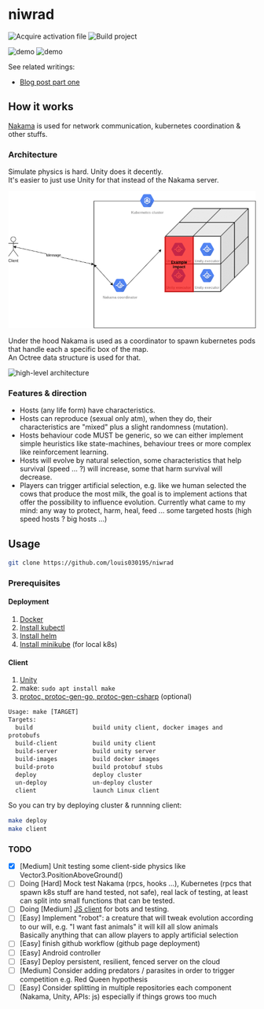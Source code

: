 
# niwrad

![Acquire activation file](https://github.com/louis030195/niwrad/workflows/Acquire%20activation%20file/badge.svg)
![Build project](https://github.com/louis030195/niwrad/workflows/Build%20project/badge.svg)

![demo](docs/images/demo.gif)
![demo](docs/images/demo2.gif)

See related writings:

* [Blog post part one](https://medium.com/swlh/a-simulation-of-evolution-part-one-62a1acfb009a)

## How it works

[Nakama](https://github.com/heroiclabs/nakama) is used for network communication, kubernetes coordination & other stuffs.

### Architecture

Simulate physics is hard. Unity does it decently.  
It's easier to just use Unity for that instead of the Nakama server.

![high-level architecture](docs/images/niwrad.png)

Under the hood Nakama is used as a coordinator to spawn kubernetes pods that handle each a specific box of the map.  
An Octree data structure is used for that.  

![high-level architecture](docs/images/octree.png)

### Features & direction

* Hosts (any life form) have characteristics.
* Hosts can reproduce (sexual only atm), when they do, their characteristics are "mixed" plus a slight randomness (mutation).
* Hosts behaviour code MUST be generic, so we can either implement simple heuristics like state-machines, behaviour trees or more complex like reinforcement learning.
* Hosts will evolve by natural selection, some characteristics that help survival (speed ... ?) will increase, some that harm survival will decrease.
* Players can trigger artificial selection, e.g. like we human selected the cows that produce the most milk, the goal is to implement actions that offer the possibility to influence evolution. Currently what came to my mind: any way to protect, harm, heal, feed ... some targeted hosts (high speed hosts ? big hosts ...)

## Usage

```bash
git clone https://github.com/louis030195/niwrad
```

### Prerequisites

#### Deployment

1. [Docker](https://www.docker.com)
2. [Install kubectl](https://kubernetes.io/docs/tasks/tools/install-kubectl/)
3. [Install helm](https://helm.sh/docs/intro/install/)
4. [Install minikube](https://kubernetes.io/docs/tasks/tools/install-minikube/) (for local k8s)

#### Client

1. [Unity](https://unity.com)
2. make: `sudo apt install make`
3. [protoc, protoc-gen-go, protoc-gen-csharp](https://github.com/protocolbuffers/protobuf) (optional)

```make
Usage: make [TARGET]
Targets:
  build                 build unity client, docker images and protobufs
  build-client          build unity client
  build-server          build unity server
  build-images          build docker images
  build-proto           build protobuf stubs
  deploy                deploy cluster
  un-deploy             un-deploy cluster
  client                launch Linux client
```

So you can try by deploying cluster & runnning client:

```bash
make deploy
make client
```

### TODO

* [x] [Medium] Unit testing some client-side physics like Vector3.PositionAboveGround()
* [ ] Doing [Hard] Mock test Nakama (rpcs, hooks ...), Kubernetes (rpcs that spawn k8s stuff are hand tested, not safe), real lack of testing, at least can split into small functions that can be tested.
* [ ] Doing [Medium] [JS client](https://www.npmjs.com/package/@heroiclabs/nakama-js) for bots and testing.
* [ ] [Easy] Implement "robot": a creature that will tweak evolution according to our will, e.g. "I want fast animals" it will kill all slow animals\
    Basically anything that can allow players to apply artificial selection
* [ ] [Easy] finish github workflow (github page deployment)
* [ ] [Easy] Android controller
* [ ] [Easy] Deploy persistent, resilient, fenced server on the cloud
* [ ] [Medium] Consider adding predators / parasites in order to trigger competition e.g. Red Queen hypothesis
* [ ] [Easy] Consider splitting in multiple repositories each component (Nakama, Unity, APIs: js) especially if things grows too much
